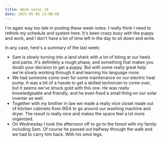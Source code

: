 ```yaml
---
title: Week notes 18
date: 2025-05-06 13:00:00
---
```


I'm again way too late in posting these week notes. I really think I need to rethink my schedule and system here. It's been crazy busy with the puppy and work, and I don't have a lot of time left in the day to sit down and write.

In any case, here's a summary of the last week:

- Sam is slowly turning into a land shark with a lot of biting at our heels and pants. It's definitely a rough phase, and something that makes you doubt your decision to get a puppy. But with some really great help we're slowly working through it and learning his language more.
- We had someone come over for some maintenance on our electric heat pump. It was a bit of a hassle to get a skilled technician to come over, but it seems we've struck gold with this one. He was really knowledgeable and friendly, and he even fixed a small thing on our solar inverter as well.
- Together with my brother in law we made a really nice closet made out of kitchen cabinets from IKEA to go around our washing machine and dryer. The result is really nice and makes the space feel a lot more organized.
- On Wednesday I took the afternoon off to go to the forest with my family including Sam. Of course he passed out halfway through the walk and we had to carry him back. With his smol legs.
